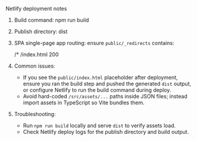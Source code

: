 Netlify deployment notes

1. Build command: npm run build
2. Publish directory: dist
3. SPA single-page app routing: ensure `public/_redirects` contains:

   /* /index.html 200

4. Common issues:
   - If you see the `public/index.html` placeholder after deployment, ensure you ran the build step and pushed the generated `dist` output, or configure Netlify to run the build command during deploy.
   - Avoid hard-coded `/src/assets/...` paths inside JSON files; instead import assets in TypeScript so Vite bundles them.

5. Troubleshooting:
   - Run `npm run build` locally and serve `dist` to verify assets load.
   - Check Netlify deploy logs for the publish directory and build output.
